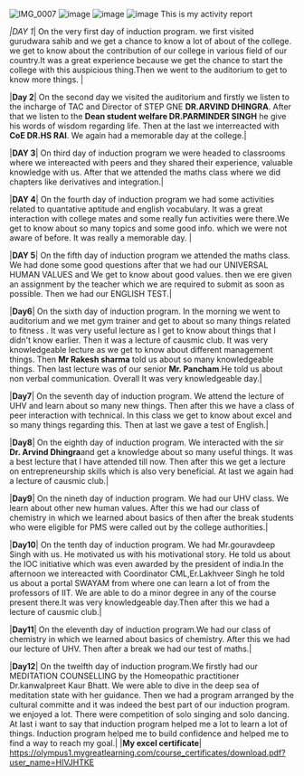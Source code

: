 ![IMG_0007](https://github.com/user-attachments/assets/939f6a7e-96ce-4979-b96a-9e2c0f579662)
![image](https://github.com/user-attachments/assets/772fc34b-6c4b-4c98-a540-fc9d78cf93ca)
![image](https://github.com/user-attachments/assets/83a40795-9659-4f79-9d7f-47e2ba80bc7e)
![image](https://github.com/user-attachments/assets/17c95016-c614-4664-a1d6-d18889047996)
                                        This is my activity report 




 *|*DAY 1**| On the very first day of induction program. we first visited gurudwara sahib and we get a chance to know a lot of about of the college. we get to know about the contribution of our college in various field of our country.It was a great experience because we get the chance to start the college with this auspicious thing.Then we went to the auditorium  to get to know more things. |

|**Day 2**| On the second day we visited the auditorium and firstly we listen to the incharge of TAC and Director of STEP GNE **DR.ARVIND DHINGRA**. After that we listen to the **Dean student welfare DR.PARMINDER SINGH** he give his words of wisdom regarding life. Then at the last we interreacted with **CoE DR.HS RAI**. We again had a memorable day at the college.|

|**DAY 3**| On third day of induction program we were headed to classrooms where we intereacted with peers and they shared their experience, valuable knowledge with us. After that we attended the maths class where we did chapters like derivatives and integration.|

|**DAY 4**| On the fourth day of induction program we had some activities related to quantative aptitude and english vocabulary. It was a great interaction with college mates and some really fun activities were there.We get to know about so many topics and some good info. which we were not aware of before. It was really a memorable day. |

|**DAY 5**| On the fifth day of induction program we attended the maths class. We had done some good questions after that we had our UNIVERSAL HUMAN VALUES and We get to know about good values. then we ere given an assignment by the teacher which we are required to submit as soon as possible. Then we had our ENGLISH TEST.|

|**Day6**| On the sixth day of induction program. In the morning we went to auditorium and we met gym trainer and get to about so many things related to fitness . It was very useful lecture as I get to know about things that I didn't know earlier. Then it was a lecture of causmic club. It was very knowledgeable lecture as we get to know about different management things. Then **Mr Rakesh sharma** told us about so many knowledgeable things. Then last lecture was of our senior **Mr. Pancham**.He told us about non verbal communication. Overall It was very knowledgeable day.|

|**Day7**|  On the seventh day of induction program. We   attend the lecture of UHV and learn about so many new things. Then after this we have a class of peer interaction with technical. In this class we get to know about excel and so many things regarding this. Then at last we gave a test of English.|

|**Day8**|  On the eighth day of induction program. We interacted with the sir **Dr. Arvind Dhingra**and get a knowledge about so many useful things. It was a best lecture that I have attended till now. Then after this we get a lecture on entrepreneurship skills which is also very beneficial. At last we again had a lecture of causmic club.|

|**Day9**| On the nineth day of induction program. We had our UHV class. We learn about other new human values. After this we had our class of chemistry in which we learned about basics of then after the break students who were eligible for PMS were called out by the college authorities.|

|**Day10**| On the tenth day of induction program. We had Mr.gouravdeep Singh with us. He motivated us with his motivational story. He told us about the IOC initiative which was even awarded by the president of india.In the afternoon we intereacted with Coordinator CML,Er.Lakhveer Singh he told us about a portal SWAYAM from where one can learn a lot of from the professors of IIT. We are able to do a minor degree in any of the course present there.It was very knowledgeable day.Then after this we had a lecture of causmic club.|

|**Day11**| On the eleventh day of induction program.We had our class of chemistry in which we learned about basics of chemistry. After this we had our lecture of UHV. Then after a break we had our test of maths.|

|**Day12**| On the twelfth day of induction program.We firstly had our MEDITATION COUNSELLING by the Homeopathic practitioner Dr.kanwalpreet Kaur Bhatt. We were able to dive in the deep sea of meditation state with her guidance. Then we had a program arranged by the cultural committe and it was indeed the best part of our induction program. we enjoyed a lot. There were competition of solo singing and solo dancing. At last i want to say that induction program helped me a lot to learn a lot of things. Induction program helped me to build confidence and helped me to find a way to reach my goal.|
|**My excel certificate**|
https://olympus1.mygreatlearning.com/course_certificates/download.pdf?user_name=HIVJHTKE
<!---
Inderv12/Inderv12 is a ✨ special ✨ repository because its `README.md` (this file) appears on your GitHub profile.
You can click the Preview link to take a look at your changes.
--->
